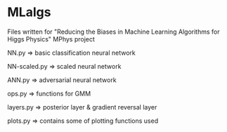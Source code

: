 # MLalgs
Files written for "Reducing the Biases in Machine Learning Algorithms for Higgs Physics" MPhys project

NN.py         =>  basic classification neural network

NN-scaled.py  =>  scaled neural network

ANN.py        =>  adversarial neural network

ops.py        =>  functions for GMM

layers.py     =>  posterior layer & gradient reversal layer

plots.py      =>  contains some of plotting functions used
